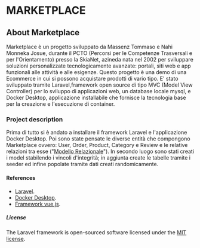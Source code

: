 # MARKETPLACE

## About Marketplace

Marketplace è un progetto sviluppato da Massenz Tommaso e Nahi Monneka Josue, durante il PCTO (Percorsi per le Competenze Trasversali e per l'Orientamento) presso la SkiaNet, azineda nata nel 2002 per sviluppare soluzioni personalizzate tecnologicamente avanzate: portali, siti web e app funzionali alle attività e alle esigenze.
Questo progetto è una demo di una Ecommerce in cui si possono acquistare prodotti di vario tipo. E' stato sviluppato tramite Laravel,framework open source di tipo MVC (Model View Controller) per lo sviluppo di applicazioni web, un database locale mysql, e Docker Desktop, applicazione installabile che fornisce la tecnologia base per la creazione e l'esecuzione di container.

### Project description

Prima di tutto si è andato a installare il framework Laravel e l'applicazione Docker Desktop. Poi sono state pensate le diverse entità che compongono Marketplace ovvero: User, Order, Product, Category e Review e le relative relazioni tra esse ("[Modello Relazionale](./tabelle/tabelle-marketplace.docx)"). In secondo luogo sono stati creati i model stabilendo i vincoli d'integrità; in aggiunta create le tabelle tramite i seeder ed infine popolate tramite dati creati randomicamente.

#### References

- [Laravel](https://laravel.com/).
- [Docker Desktop](https://www.docker.com/products/docker-desktop/).
- [Framework vue.js](https://vuejs.org/).

##### License

The Laravel framework is open-sourced software licensed under the [MIT license](https://opensource.org/licenses/MIT).
